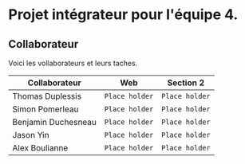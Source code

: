 # Projet intégrateur pour l'équipe 4. 

## Collaborateur 

Voici les vollaborateurs et leurs taches.

|Collaborateur       |Web                            |Section 2                    |
|--------------------|-------------------------------|-----------------------------|
|Thomas Duplessis    |`Place holder`                 |`Place holder`               |
|Simon Pomerleau     |`Place holder`                 |`Place holder`               |
|Benjamin Duchesneau |`Place holder`                 |`Place holder`               | 
|Jason Yin           |`Place holder`                 |`Place holder`               | 
|Alex Boulianne      |`Place holder`                 |`Place holder`               | 

              
